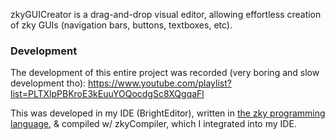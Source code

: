 zkyGUICreator is a drag-and-drop visual editor, allowing effortless creation of zky GUIs (navigation bars, buttons, textboxes, etc).

### Development
The development of this entire project was recorded (very boring and slow development tho): https://www.youtube.com/playlist?list=PLTXlpPBKroE3kEuuYOQocdgSc8XQgqaFl

This was developed in my IDE (BrightEditor), written in [the zky programming language](https://github.com/brightgao1/zky), & compiled w/ zkyCompiler, which I integrated into my IDE. 
